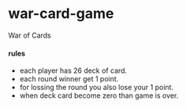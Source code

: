 # war-card-game
War of Cards

#### rules

- each player has 26 deck of card.
- each round winner get 1 point.
- for lossing the round you also lose your 1 point.
- when deck card become zero than game is over. 
